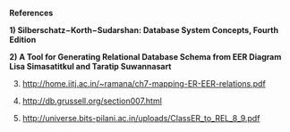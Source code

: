 
**References**

**1) Silberschatz−Korth−Sudarshan: Database System Concepts, Fourth Edition**

**2) A Tool for Generating Relational Database Schema from EER Diagram Lisa Simasatitkul and Taratip Suwannasart**

3) http://home.iitj.ac.in/~ramana/ch7-mapping-ER-EER-relations.pdf

4) http://db.grussell.org/section007.html

5) http://universe.bits-pilani.ac.in/uploads/ClassER_to_REL_8_9.pdf